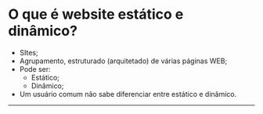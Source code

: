 # O que é website estático e dinâmico?

- SItes;
- Agrupamento, estruturado (arquitetado) de várias páginas WEB;
- Pode ser:
    - Estático;
    - Dinâmico;
- Um usuário comum não sabe diferenciar entre estático e dinâmico.

---